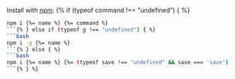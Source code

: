 Install with [npm](npmjs.org):
{% if (typeof command !== "undefined") { %}
```bash
npm i {%= name %} {%= command %}
```{% } else if (typeof g !== "undefined") { %}
```bash
npm i -g {%= name %}
```{% } else { %}
```bash
npm i {%= name %} {%= (typeof save !== "undefined" && save === 'save') ? "--save" : "--save-dev" %}
```{% } %}